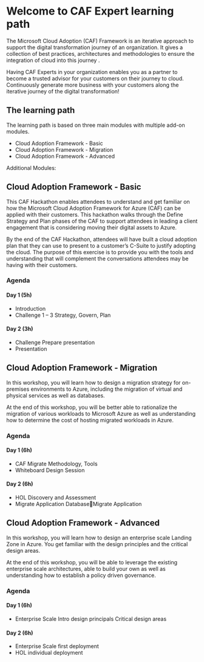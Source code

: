 # Welcome to CAF Expert learning path

The Microsoft Cloud Adoption (CAF) Framework is an iterative approach to support the digital transformation journey of an organization. It gives a collection of best practices, architectures and methodologies to ensure the integration of cloud into this journey .

Having CAF Experts in your organization enables you as a partner to become a trusted advisor for your customers on their journey to cloud. Continuously generate more business with your customers along the iterative journey of the digital transformation!

## The learning path

The learning path is based on three main modules with multiple add-on modules.

- Cloud Adoption Framework - Basic
- Cloud Adoption Framework - Migration
- Cloud Adoption Framework - Advanced

Additional Modules:


## Cloud Adoption Framework - Basic

This CAF Hackathon enables attendees to understand and get familiar on how the Microsoft Cloud Adoption Framework for Azure (CAF) can be applied with their customers. This hackathon walks through the Define Strategy and Plan phases of the CAF to support attendees in leading a client engagement that is considering moving their digital assets to Azure.

By the end of the CAF Hackathon, attendees will have built a cloud adoption plan that they can use to present to a customer’s C-Suite to justify adopting the cloud. The purpose of this exercise is to provide you with the tools and understanding that will complement the conversations attendees may be having with their customers.

### Agenda

#### Day 1 (5h)

- Introduction
- Challenge 1 – 3
  Strategy, Govern, Plan

#### Day 2 (3h)

- Challenge Prepare presentation
- Presentation

## Cloud Adoption Framework - Migration

In this workshop, you will learn how to design a migration strategy for on-premises environments to Azure, including the migration of virtual and physical services as well as databases.

At the end of this workshop, you will be better able to rationalize the migration of various workloads to Microsoft Azure as well as understanding how to determine the cost of hosting migrated workloads in Azure.

### Agenda

#### Day 1 (6h)

- CAF Migrate
  Methodology, Tools
- Whiteboard Design Session

#### Day 2 (6h)

- HOL
Discovery and Assessment
- Migrate Application DatabaseMigrate Application

## Cloud Adoption Framework - Advanced

In this workshop, you will learn how to design an enterprise scale Landing Zone in Azure. You get familiar with the design principles and the critical design areas.

At the end of this workshop, you will be able to leverage the existing enterprise scale architectures, able to build your own as well as understanding how to establish a policy driven governance. 

### Agenda

#### Day 1 (6h)

- Enterprise Scale Intro
  design principals
  Critical design areas

#### Day 2 (6h)

- Enterprise Scale
  first deployment
- HOL
  individual deployment